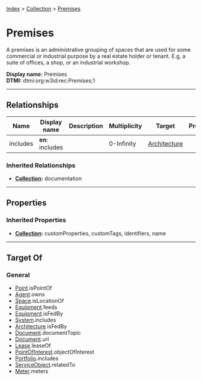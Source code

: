 [Index](../index.md) > [Collection](Collection.md) > [Premises](#)
# Premises

A premises is an administrative grouping of spaces that are used for some commercial or industrial purpose by a real estate holder or tenant. E.g, a suite of offices, a shop, or an industrial workshop.


**Display name:** Premises<br />
**DTMI:** dtmi:org:w3id:rec:Premises;1

---

## Relationships

|Name|Display name|Description|Multiplicity|Target|Properties|Writable|
|-|-|-|-|-|-|-|
|includes|**en**: includes||0-Infinity|[Architecture](../Space/Architecture/Architecture.md)||True|
### Inherited Relationships
* **[Collection](Collection.md):** documentation

---

## Properties

### Inherited Properties
* **[Collection](Collection.md):** customProperties, customTags, identifiers, name

---

## Target Of
### General
* [Point](../Point/Point.md).isPointOf
* [Agent](../Agent/Agent.md).owns
* [Space](../Space/Space.md).isLocationOf
* [Equipment](../Asset/Equipment/Equipment.md).feeds
* [Equipment](../Asset/Equipment/Equipment.md).isFedBy
* [System](System/System.md).includes
* [Architecture](../Space/Architecture/Architecture.md).isFedBy
* [Document](../Information/Document/Document.md).documentTopic
* [Document](../Information/Document/Document.md).url
* [Lease](../Event/Lease.md).leaseOf
* [PointOfInterest](../Information/PointOfInterest.md).objectOfInterest
* [Portfolio](Portfolio.md).includes
* [ServiceObject](../Information/ServiceObject/ServiceObject.md).relatedTo
* [Meter](../Asset/Equipment/Meter/Meter.md).meters
